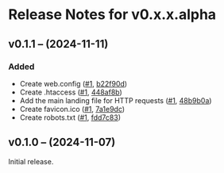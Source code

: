 # Release Notes for v0.x.x.alpha

## v0.1.1 – (2024-11-11)

### Added
- Create web.config ([#1](https://github.com/The-FireHub-Project/Skeleton/issues/1), [b22f90d](https://github.com/The-FireHub-Project/Skeleton/commit/b22f90d))
- Create .htaccess ([#1](https://github.com/The-FireHub-Project/Skeleton/issues/1), [448af8b](https://github.com/The-FireHub-Project/Skeleton/commit/448af8b))
- Add the main landing file for HTTP requests ([#1](https://github.com/The-FireHub-Project/Skeleton/issues/1), [48b9b0a](https://github.com/The-FireHub-Project/Skeleton/commit/48b9b0a))
- Create favicon.ico ([#1](https://github.com/The-FireHub-Project/Skeleton/issues/1), [7a1e9dc](https://github.com/The-FireHub-Project/Skeleton/commit/7a1e9dc))
- Create robots.txt ([#1](https://github.com/The-FireHub-Project/Skeleton/issues/1), [fdd7c83](https://github.com/The-FireHub-Project/Skeleton/commit/fdd7c83))

## v0.1.0 – (2024-11-07)

Initial release.